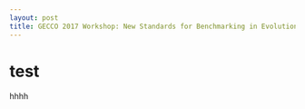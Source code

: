 ```yaml
---
layout: post
title: GECCO 2017 Workshop: New Standards for Benchmarking in Evolutionary Computation Research
---
```


# test

hhhh
